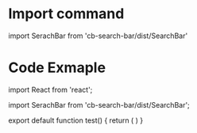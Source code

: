 # Import command

import SerachBar from 'cb-search-bar/dist/SearchBar'

# Code Exmaple 
import React from 'react';

import SerachBar from 'cb-search-bar/dist/SearchBar';


export default function test() {
  return (
    <SerachBar/>
)
}

